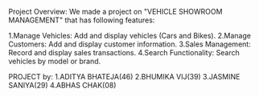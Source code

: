 Project Overview:
We made a project on "VEHICLE SHOWROOM MANAGEMENT" that has following features:

1.Manage Vehicles: Add and display vehicles (Cars and Bikes).
2.Manage Customers: Add and display customer information.
3.Sales Management: Record and display sales transactions.
4.Search Functionality: Search vehicles by model or brand.

PROJECT by: 
1.ADITYA BHATEJA(46)
2.BHUMIKA VIJ(39)
3.JASMINE SANIYA(29)
4.ABHAS CHAK(08)
